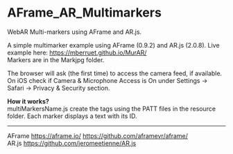 # AFrame_AR_Multimarkers
WebAR Multi-markers using AFrame and AR.js.

A simple multimarker example using AFrame (0.9.2) and AR.js (2.0.8). 
Live example here:  https://mberruet.github.io/MurAR/ </br>
Markers are in the Markjpg folder.</br>

The browser will ask (the first time) to access the camera feed, if available. On iOS check if Camera & Microphone Access is On under Settings -> Safari -> Privacy & Security section.

**How it works?** </br>
multiMarkersName.js create the <a-marker> tags using the PATT files in the resource folder. Each marker displays a text with its ID.


  
  
  
  ---------
  AFrame https://aframe.io/ https://github.com/aframevr/aframe/ <br/>
  AR.js https://github.com/jeromeetienne/AR.js
 
